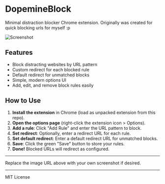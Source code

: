 # DopemineBlock

Minimal distraction blocker Chrome extension. 
Originally was created for quick blocking urls for myself :p

![Screenshot](https://i.postimg.cc/vHqHkj5x/image.png)

## Features

- Block distracting websites by URL pattern
- Custom redirect for each blocked rule
- Default redirect for unmatched blocks
- Simple, modern options UI
- Add, edit, and remove block rules easily

## How to Use

1. **Install the extension** in Chrome (load as unpacked extension from this repo).
2. **Open the options page** (right-click the extension icon > Options).
3. **Add a rule**: Click "Add Rule" and enter the URL pattern to block.
4. **Set redirect**: Optionally, enter a redirect URL for each rule.
5. **Set default redirect**: Enter a default redirect URL for unmatched blocks.
6. **Save**: Click the green "Save" button to store your rules.
7. **Done!** Blocked URLs will redirect as configured.

---

Replace the image URL above with your own screenshot if desired.

---

MIT License
